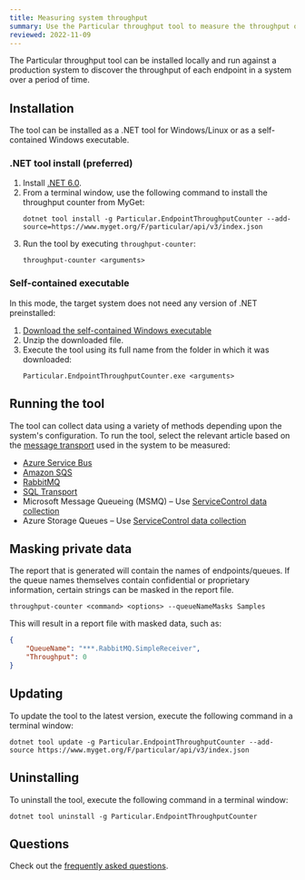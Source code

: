 ```yaml
---
title: Measuring system throughput
summary: Use the Particular throughput tool to measure the throughput of an NServiceBus system.
reviewed: 2022-11-09
---
```


The Particular throughput tool can be installed locally and run against a production system to discover the throughput of each endpoint in a system over a period of time.

## Installation

The tool can be installed as a .NET tool for Windows/Linux or as a self-contained Windows executable.

### .NET tool install (preferred)

1. Install [.NET 6.0](https://dotnet.microsoft.com/en-us/download).
2. From a terminal window, use the following command to install the throughput counter from MyGet:
    ```shell
    dotnet tool install -g Particular.EndpointThroughputCounter --add-source=https://www.myget.org/F/particular/api/v3/index.json
    ```
3. Run the tool by executing `throughput-counter`:
    ```shell
    throughput-counter <arguments>
    ```

### Self-contained executable

In this mode, the target system does not need any version of .NET preinstalled:

1. [Download the self-contained Windows executable](https://s3.amazonaws.com/particular.downloads/EndpointThroughputCounter/Particular.EndpointThroughputCounter.zip)
2. Unzip the downloaded file.
3. Execute the tool using its full name from the folder in which it was downloaded:
    ```shell
    Particular.EndpointThroughputCounter.exe <arguments>
    ```

## Running the tool

The tool can collect data using a variety of methods depending upon the system's configuration. To run the tool, select the relevant article based on the [message transport](/transports/) used in the system to be measured:

* [Azure Service Bus](azure-service-bus.md)
* [Amazon SQS](amazon-sqs.md)
* [RabbitMQ](rabbitmq.md)
* [SQL Transport](sql-transport.md)
* Microsoft Message Queueing (MSMQ) – Use [ServiceControl data collection](service-control.md)
* Azure Storage Queues – Use [ServiceControl data collection](service-control.md)

## Masking private data

The report that is generated will contain the names of endpoints/queues. If the queue names themselves contain confidential or proprietary information, certain strings can be masked in the report file.

```shell
throughput-counter <command> <options> --queueNameMasks Samples
```

This will result in a report file with masked data, such as:

```json
{
    "QueueName": "***.RabbitMQ.SimpleReceiver",
    "Throughput": 0
}
```

## Updating

To update the tool to the latest version, execute the following command in a terminal window:

```shell
dotnet tool update -g Particular.EndpointThroughputCounter --add-source https://www.myget.org/F/particular/api/v3/index.json
```

## Uninstalling

To uninstall the tool, execute the following command in a terminal window:

```shell
dotnet tool uninstall -g Particular.EndpointThroughputCounter
```

## Questions

Check out the [frequently asked questions](faq.md).